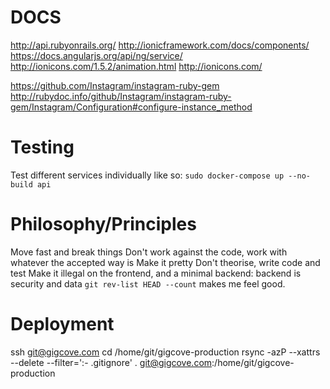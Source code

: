 DOCS
====

http://api.rubyonrails.org/
http://ionicframework.com/docs/components/
https://docs.angularjs.org/api/ng/service/
http://ionicons.com/1.5.2/animation.html
http://ionicons.com/

https://github.com/Instagram/instagram-ruby-gem
http://rubydoc.info/github/Instagram/instagram-ruby-gem/Instagram/Configuration#configure-instance_method


Testing
=======

Test different services individually like so:
`sudo docker-compose up --no-build api`



Philosophy/Principles
=====================

Move fast and break things
Don't work against the code, work with whatever the accepted way is
Make it pretty
Don't theorise, write code and test
Make it illegal on the frontend, and a minimal backend: backend is security and data
`git rev-list HEAD --count` makes me feel good.


Deployment
==========

ssh git@gigcove.com
cd /home/git/gigcove-production
rsync -azP --xattrs --delete --filter=':- .gitignore' . git@gigcove.com:/home/git/gigcove-production